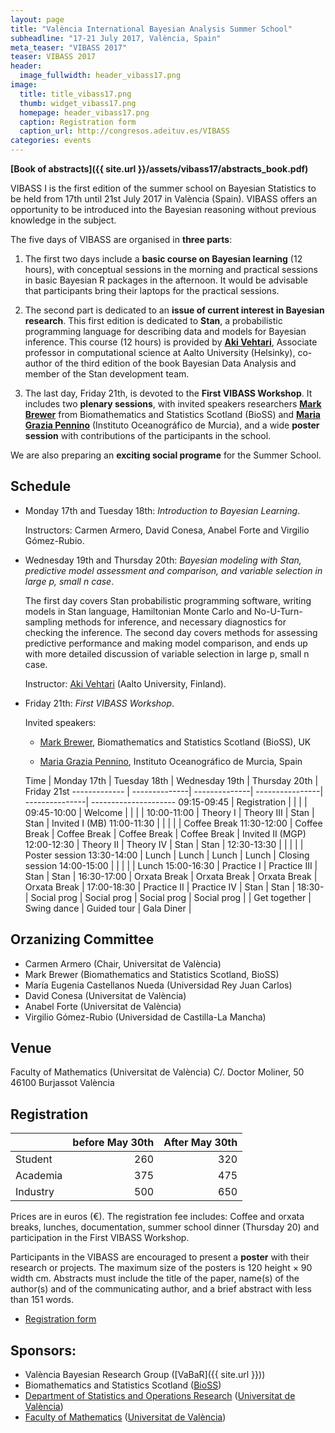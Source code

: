 ```yaml
---
layout: page
title: "València International Bayesian Analysis Summer School"
subheadline: "17-21 July 2017, València, Spain"
meta_teaser: "VIBASS 2017"
teaser: VIBASS 2017
header:
  image_fullwidth: header_vibass17.png
image:
  title: title_vibass17.png
  thumb: widget_vibass17.png
  homepage: header_vibass17.png
  caption: Registration form
  caption_url: http://congresos.adeituv.es/VIBASS
categories: events
---
```


__[Book of abstracts]({{ site.url }}/assets/vibass17/abstracts_book.pdf)__

VIBASS I is the first edition of the summer school on Bayesian Statistics to be held from 17th until 21st July 2017 in València (Spain).
VIBASS offers an opportunity to be introduced into the Bayesian reasoning without
previous knowledge in the subject.

The five days of VIBASS are organised in __three parts__:

1. The first two days include a __basic course on Bayesian learning__ (12 hours), with conceptual sessions in the morning and practical sessions in basic Bayesian R packages in the afternoon.
It would be advisable that participants bring their laptops for the practical sessions.

2. The second part is dedicated to an __issue of current interest in Bayesian research__. This first edition is dedicated to __Stan__, a probabilistic programming language for describing data and models for Bayesian inference.
This course (12 hours) is provided by [__Aki Vehtari__](https://users.aalto.fi/~ave/), Associate professor in computational science at Aalto University (Helsinky), co-author of the third edition of the book Bayesian Data Analysis and member of the Stan development team.

3. The last day, Friday 21th, is devoted to the __First VIBASS Workshop__.
It includes two __plenary sessions__, with invited speakers researchers [__Mark Brewer__](http://www.bioss.ac.uk/people/markb.html) from Biomathematics and Statistics Scotland (BioSS) and [__Maria Grazia Pennino__](https://www.researchgate.net/profile/Maria_Pennino) (Instituto Oceanográfico de Murcia), and a wide __poster session__ with contributions of the participants in the school.

We are also preparing an __exciting social programe__ for the Summer School.

## Schedule

- Monday 17th and Tuesday 18th: _Introduction to Bayesian Learning_.

  Instructors: Carmen Armero, David Conesa, Anabel Forte and Virgilio Gómez-Rubio.

- Wednesday 19th and Thursday 20th: _Bayesian modeling with Stan, predictive model assessment and comparison, and variable selection in large p, small n case_.

  The first day covers Stan probabilistic programming software, writing
  models in Stan language, Hamiltonian Monte Carlo and No-U-Turn-sampling methods
  for inference, and necessary diagnostics for checking the inference. The second
  day covers methods for assessing predictive performance and making model
  comparison, and ends up with more detailed discussion of variable selection in
  large p, small n case.

  Instructor: [Aki Vehtari](https://users.aalto.fi/~ave/) (Aalto University, Finland).

- Friday 21th: _First VIBASS Workshop_.

  Invited speakers:

    - [Mark Brewer](http://www.bioss.ac.uk/people/markb.html), Biomathematics and Statistics Scotland (BioSS), UK

    - [Maria Grazia Pennino](https://www.researchgate.net/profile/Maria_Pennino), Instituto Oceanográfico de Murcia, Spain



  Time         | Monday 17th   | Tuesday 18th  | Wednesday 19th  | Thursday 20th  | Friday 21st
-------------  | --------------| --------------| ----------------| ---------------| ---------------------
  09:15-09:45  | Registration  |               |                 |                | 
  09:45-10:00  | Welcome       |               |                 |                | 
  10:00-11:00  | Theory I      | Theory III    | Stan            | Stan           | Invited I (MB)
  11:00-11:30  |               |               |                 |                | Coffee Break
  11:30-12:00  | Coffee Break  | Coffee Break  | Coffee Break    | Coffee Break   | Invited II (MGP)
  12:00-12:30  | Theory II     | Theory IV     | Stan            | Stan           | 
  12:30-13:30  |               |               |                 |                | Poster session
  13:30-14:00  | Lunch         | Lunch         | Lunch           | Lunch          | Closing session
  14:00-15:00  |               |               |                 |                | Lunch
  15:00-16:30  | Practice I    | Practice III  | Stan            | Stan           | 
  16:30-17:00  | Orxata Break  | Orxata Break  | Orxata Break    | Orxata Break   | 
  17:00-18:30  | Practice II   | Practice IV   | Stan            | Stan           | 
  18:30-       | Social prog   | Social prog   | Social prog     | Social prog    | 
               | Get together  | Swing dance   | Guided tour     | Gala Diner     | 



## Orzanizing Committee

- Carmen Armero (Chair, Universitat de València)
- Mark Brewer (Biomathematics and Statistics Scotland, BioSS)
- María Eugenia Castellanos Nueda (Universidad Rey Juan Carlos)
- David Conesa (Universitat de València)
- Anabel Forte (Universitat de València)
- Virgilio Gómez-Rubio (Universidad de Castilla-La Mancha)


## Venue

Faculty of Mathematics (Universitat de València)
C/. Doctor Moliner, 50
46100 Burjassot
València


## Registration

| | before May 30th | After May 30th |
---------|-----------------------:|--------------:
 Student | 260 | 320
 Academia | 375 | 475
 Industry | 500 | 650

Prices are in euros (€).
The registration fee includes: Coffee and orxata breaks, lunches, documentation, summer school dinner (Thursday 20) and participation in the First VIBASS Workshop.

Participants in the VIBASS are encouraged to present a __poster__ with their research or projects. The maximum size of the posters is 120 height × 90 width
cm. Abstracts must include the title of the paper, name(s) of the author(s) and of the communicating author, and a brief abstract with less than 151 words.

- [Registration form](http://congresos.adeituv.es/VIBASS)


## Sponsors:

- València Bayesian Research Group ([VaBaR]({{ site.url }}))
- Biomathematics and Statistics Scotland ([BioSS](http://www.bioss.ac.uk/))
- [Department of Statistics and Operations Research](http://www.uv.es/eio) ([Universitat de València](http://www.uv.es/))
- [Faculty of Mathematics](http://www.uv.es/matematiques) ([Universitat de València](http://www.uv.es/))

<img class="t60" src="{{ site.urlimg }}footer_vibass17.png" alt="">
